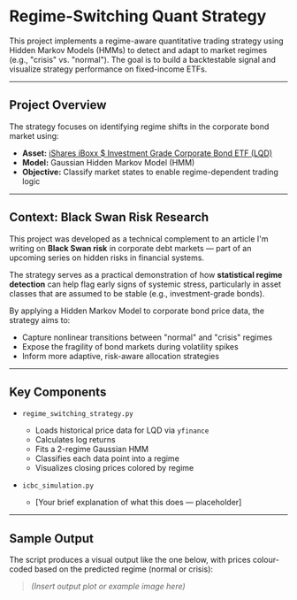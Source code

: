 # Regime-Switching Quant Strategy

This project implements a regime-aware quantitative trading strategy using Hidden Markov Models (HMMs) to detect and adapt to market regimes (e.g., "crisis" vs. "normal"). The goal is to build a backtestable signal and visualize strategy performance on fixed-income ETFs.

---

## Project Overview

The strategy focuses on identifying regime shifts in the corporate bond market using:

- **Asset:** [iShares iBoxx $ Investment Grade Corporate Bond ETF (LQD)](https://www.ishares.com/us/products/239566/ishares-iboxx-investment-grade-corporate-bond-etf)
- **Model:** Gaussian Hidden Markov Model (HMM)
- **Objective:** Classify market states to enable regime-dependent trading logic

---

## Context: Black Swan Risk Research

This project was developed as a technical complement to an article I'm writing on **Black Swan risk** in corporate debt markets — part of an upcoming series on hidden risks in financial systems.

The strategy serves as a practical demonstration of how **statistical regime detection** can help flag early signs of systemic stress, particularly in asset classes that are assumed to be stable (e.g., investment-grade bonds).

By applying a Hidden Markov Model to corporate bond price data, the strategy aims to:

- Capture nonlinear transitions between "normal" and "crisis" regimes
- Expose the fragility of bond markets during volatility spikes
- Inform more adaptive, risk-aware allocation strategies

---

## Key Components

- `regime_switching_strategy.py`  
  - Loads historical price data for LQD via `yfinance`
  - Calculates log returns
  - Fits a 2-regime Gaussian HMM
  - Classifies each data point into a regime
  - Visualizes closing prices colored by regime

- `icbc_simulation.py`  
  - [Your brief explanation of what this does — placeholder]

---

## Sample Output

The script produces a visual output like the one below, with prices colour-coded based on the predicted regime (normal or crisis):

> *(Insert output plot or example image here)*
